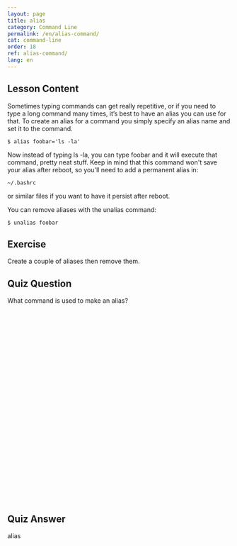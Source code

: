 ```yaml
---
layout: page
title: alias
category: Command Line
permalink: /en/alias-command/
cat: command-line
order: 18
ref: alias-command/
lang: en
---
```


## Lesson Content

Sometimes typing commands can get really repetitive, or if you need to type a long command many times, it’s best to have an alias you can use for that. To create an alias for a command you simply specify an alias name and set it to the command. 

`$ alias foobar='ls -la'`

Now instead of typing ls -la, you can type foobar and it will execute that command, pretty neat stuff. Keep in mind that this command won't save your alias after reboot, so you'll need to add a permanent alias in:

`~/.bashrc`

or similar files if you want to have it persist after reboot.

You can remove aliases with the unalias command: 

`$ unalias foobar`

## Exercise

Create a couple of aliases then remove them.

## Quiz Question

What command is used to make an alias?  
<br /><br /><br /><br /><br /><br /><br /><br /><br /><br /><br /><br /><br /><br /><br /><br /><br /><br /><br /><br /><br /><br /><br /><br /><br /><br />
## Quiz Answer

alias
